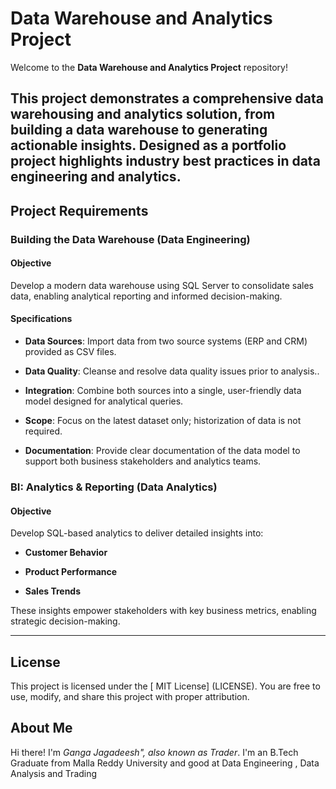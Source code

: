# Data  Warehouse and Analytics Project

Welcome to the **Data Warehouse and Analytics Project** repository! 

This project demonstrates a comprehensive data warehousing and analytics solution, from building a data warehouse to generating actionable insights. Designed as a portfolio project highlights industry best practices in data engineering and analytics.
---

## Project Requirements

### Building the Data Warehouse (Data Engineering) 


#### Objective

Develop a modern data warehouse using SQL Server to consolidate sales data, enabling analytical reporting and informed decision-making.


 #### Specifications

 - **Data Sources**: Import data from two source systems (ERP and CRM) provided as CSV files.

 - **Data Quality**: Cleanse and resolve data quality issues prior to analysis..

 - **Integration**: Combine both sources into a single, user-friendly data model designed for analytical queries.

 - **Scope**: Focus on the latest dataset only; historization of data is not required.

- **Documentation**: Provide clear documentation of the data model to support both business stakeholders and analytics teams.

### BI: Analytics & Reporting (Data Analytics)


 #### Objective

 Develop SQL-based analytics to deliver detailed insights into:

 - **Customer Behavior**

- **Product Performance**

- **Sales Trends**

 These insights empower stakeholders with key business metrics, enabling strategic decision-making.

 ---
 
## License
This project is licensed under the [ MIT License] (LICENSE). You are free to use, modify, and share this project with proper attribution.



## About Me
Hi there! I'm *Ganga Jagadeesh", also known as Trader*. I'm an B.Tech Graduate from Malla Reddy University and good at Data Engineering , Data Analysis and Trading

